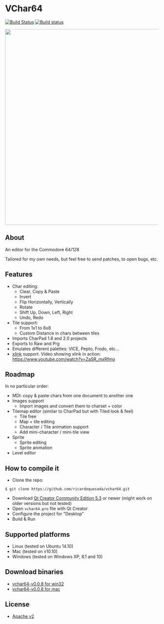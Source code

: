 # VChar64
[![Build Status](https://travis-ci.org/ricardoquesada/vchar64.svg?branch=master)](https://travis-ci.org/ricardoquesada/vchar64) [![Build status](https://ci.appveyor.com/api/projects/status/q5euvgygdmqf67oj/branch/master?svg=true)](https://ci.appveyor.com/project/ricardoquesada/vchar64/branch/master)

<img src="https://lh3.googleusercontent.com/-ek5qP9Qnq7w/VjqZJIf3PbI/AAAAAAABUAA/MumlfIxHGk0/s640-Ic42/Screen%252520Shot%2525202015-11-04%252520at%2525203.42.49%252520PM.png" width=640>


## About

An editor for the Commodore 64/128

Tailored for my own needs, but feel free to send patches, to open bugs, etc.


## Features

* Char editing: 
    * Clear, Copy & Paste
    * Invert
    * Flip Horizontally, Vertically
    * Rotate
    * Shift Up, Down, Left, Right
    * Undo, Redo
* Tile support:
    * From 1x1 to 8x8
    * Custom Distance in chars between tiles
* Imports CharPad 1.8 and 2.0 projects
* Exports to Raw and Prg
* Emulates different palettes: VICE, Pepto, Frodo, etc...
* [xlink](http://henning-bekel.de/xlink/) support. Video showing xlink in action: https://www.youtube.com/watch?v=ZaSR_mxRfmo

## Roadmap

In no particular order:

* MDI: copy & paste chars from one document to another one
* Images support
   * Import images and convert them to charset + color
* Tilemap editor (similar to CharPad but with Tiled look & feel)
   * Tile free
   * Map + tile editing
   * Character / Tile animation support
   * Add mini-character / mini-tile view
* Sprite
   * Sprite editing
   * Sprite animation
* Level editor

## How to compile it

* Clone the repo:

```
$ git clone https://github.com/ricardoquesada/vchar64.git
```

* Download [Qt Creator Community Edition 5.3](http://www.qt.io/download/) or newer (might work on older versions but not tested)
* Open `vchar64.pro` file with Qt Creator
* Configure the project for "Desktop"
* Build & Run

## Supported platforms

* Linux (tested on Ubuntu 14.10)
* Mac (tested on v10.10)
* Windows (tested on Windows XP, 8.1 and 10)

## Download binaries

* [vchar64-v0.0.8 for win32](https://github.com/ricardoquesada/vchar64/releases/download/0.0.8/vchar64-0.0.8-win32.zip)
* [vchar64-v0.0.8 for mac](https://github.com/ricardoquesada/vchar64/releases/download/0.0.8/vchar64-0.0.8-mac.dmg)

## License

* [Apache v2](http://www.apache.org/licenses/LICENSE-2.0)
